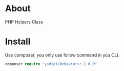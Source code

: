 # About
PHP Helpers Class

# Install
Use composer, you only use follow command in you CLI.

```php
composer require "yadjet/behaviors:~1.0.0" 
```
